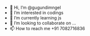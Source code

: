 - 👋 Hi, I’m @gugundimngel
- 👀 I’m interested in codings
- 🌱 I’m currently learning js
- 💞️ I’m looking to collaborate on ...
- 📫 How to reach me +91 7082716836

<!---
gugundimngel/gugundimngel is a ✨ special ✨ repository because its `README.md` (this file) appears on your GitHub profile.
You can click the Preview link to take a look at your changes.
--->
